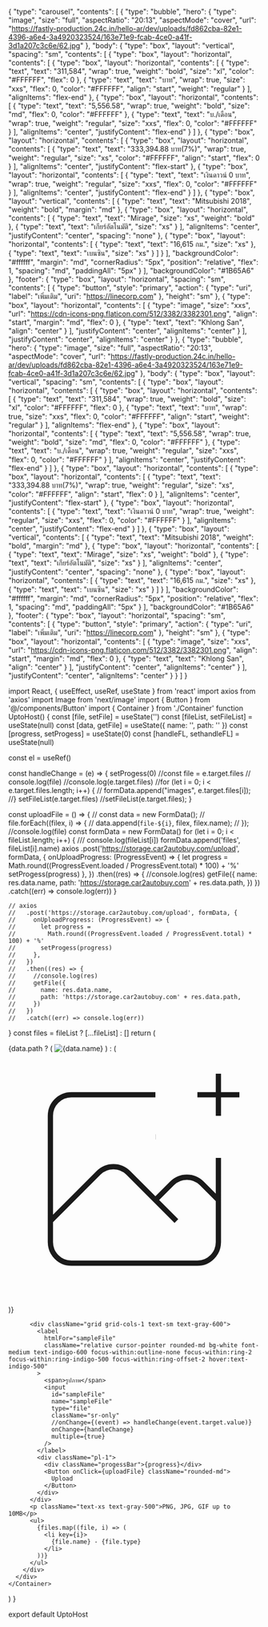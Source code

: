 {
  "type": "carousel",
  "contents": [
    {
      "type": "bubble",
      "hero": {
        "type": "image",
        "size": "full",
        "aspectRatio": "20:13",
        "aspectMode": "cover",
        "url": "https://fastly-production.24c.in/hello-ar/dev/uploads/fd862cba-82e1-4396-a6e4-3a4920323524/163e71e9-fcab-4ce0-a41f-3d1a207c3c6e/62.jpg"
      },
      "body": {
        "type": "box",
        "layout": "vertical",
        "spacing": "sm",
        "contents": [
          {
            "type": "box",
            "layout": "horizontal",
            "contents": [
              {
                "type": "box",
                "layout": "horizontal",
                "contents": [
                  {
                    "type": "text",
                    "text": "311,584",
                    "wrap": true,
                    "weight": "bold",
                    "size": "xl",
                    "color": "#FFFFFF",
                    "flex": 0
                  },
                  {
                    "type": "text",
                    "text": "บาท",
                    "wrap": true,
                    "size": "xxs",
                    "flex": 0,
                    "color": "#FFFFFF",
                    "align": "start",
                    "weight": "regular"
                  }
                ],
                "alignItems": "flex-end"
              },
              {
                "type": "box",
                "layout": "horizontal",
                "contents": [
                  {
                    "type": "text",
                    "text": "5,556.58",
                    "wrap": true,
                    "weight": "bold",
                    "size": "md",
                    "flex": 0,
                    "color": "#FFFFFF"
                  },
                  {
                    "type": "text",
                    "text": "บ./เดือน",
                    "wrap": true,
                    "weight": "regular",
                    "size": "xxs",
                    "flex": 0,
                    "color": "#FFFFFF"
                  }
                ],
                "alignItems": "center",
                "justifyContent": "flex-end"
              }
            ]
          },
          {
            "type": "box",
            "layout": "horizontal",
            "contents": [
              {
                "type": "box",
                "layout": "horizontal",
                "contents": [
                  {
                    "type": "text",
                    "text": "333,394.88 บาท(7%)",
                    "wrap": true,
                    "weight": "regular",
                    "size": "xs",
                    "color": "#FFFFFF",
                    "align": "start",
                    "flex": 0
                  }
                ],
                "alignItems": "center",
                "justifyContent": "flex-start"
              },
              {
                "type": "box",
                "layout": "horizontal",
                "contents": [
                  {
                    "type": "text",
                    "text": "เงินดาวน์ 0 บาท",
                    "wrap": true,
                    "weight": "regular",
                    "size": "xxs",
                    "flex": 0,
                    "color": "#FFFFFF"
                  }
                ],
                "alignItems": "center",
                "justifyContent": "flex-end"
              }
            ]
          },
          {
            "type": "box",
            "layout": "vertical",
            "contents": [
              {
                "type": "text",
                "text": "Mitsubishi 2018",
                "weight": "bold",
                "margin": "md"
              },
              {
                "type": "box",
                "layout": "horizontal",
                "contents": [
                  {
                    "type": "text",
                    "text": "Mirage",
                    "size": "xs",
                    "weight": "bold"
                  },
                  {
                    "type": "text",
                    "text": "เกียร์อัตโนมัติ",
                    "size": "xs"
                  }
                ],
                "alignItems": "center",
                "justifyContent": "center",
                "spacing": "none"
              },
              {
                "type": "box",
                "layout": "horizontal",
                "contents": [
                  {
                    "type": "text",
                    "text": "16,615 กม.",
                    "size": "xs"
                  },
                  {
                    "type": "text",
                    "text": "เบนซิน",
                    "size": "xs"
                  }
                ]
              }
            ],
            "backgroundColor": "#ffffff",
            "margin": "md",
            "cornerRadius": "5px",
            "position": "relative",
            "flex": 1,
            "spacing": "md",
            "paddingAll": "5px"
          }
        ],
        "backgroundColor": "#1B65A6"
      },
      "footer": {
        "type": "box",
        "layout": "horizontal",
        "spacing": "sm",
        "contents": [
          {
            "type": "button",
            "style": "primary",
            "action": {
              "type": "uri",
              "label": "เพิ่มเติม",
              "uri": "https://linecorp.com"
            },
            "height": "sm"
          },
          {
            "type": "box",
            "layout": "horizontal",
            "contents": [
              {
                "type": "image",
                "size": "xxs",
                "url": "https://cdn-icons-png.flaticon.com/512/3382/3382301.png",
                "align": "start",
                "margin": "md",
                "flex": 0
              },
              {
                "type": "text",
                "text": "Khlong San",
                "align": "center"
              }
            ],
            "justifyContent": "center",
            "alignItems": "center"
          }
        ],
        "justifyContent": "center",
        "alignItems": "center"
      }
    },
    {
      "type": "bubble",
      "hero": {
        "type": "image",
        "size": "full",
        "aspectRatio": "20:13",
        "aspectMode": "cover",
        "url": "https://fastly-production.24c.in/hello-ar/dev/uploads/fd862cba-82e1-4396-a6e4-3a4920323524/163e71e9-fcab-4ce0-a41f-3d1a207c3c6e/62.jpg"
      },
      "body": {
        "type": "box",
        "layout": "vertical",
        "spacing": "sm",
        "contents": [
          {
            "type": "box",
            "layout": "horizontal",
            "contents": [
              {
                "type": "box",
                "layout": "horizontal",
                "contents": [
                  {
                    "type": "text",
                    "text": "311,584",
                    "wrap": true,
                    "weight": "bold",
                    "size": "xl",
                    "color": "#FFFFFF",
                    "flex": 0
                  },
                  {
                    "type": "text",
                    "text": "บาท",
                    "wrap": true,
                    "size": "xxs",
                    "flex": 0,
                    "color": "#FFFFFF",
                    "align": "start",
                    "weight": "regular"
                  }
                ],
                "alignItems": "flex-end"
              },
              {
                "type": "box",
                "layout": "horizontal",
                "contents": [
                  {
                    "type": "text",
                    "text": "5,556.58",
                    "wrap": true,
                    "weight": "bold",
                    "size": "md",
                    "flex": 0,
                    "color": "#FFFFFF"
                  },
                  {
                    "type": "text",
                    "text": "บ./เดือน",
                    "wrap": true,
                    "weight": "regular",
                    "size": "xxs",
                    "flex": 0,
                    "color": "#FFFFFF"
                  }
                ],
                "alignItems": "center",
                "justifyContent": "flex-end"
              }
            ]
          },
          {
            "type": "box",
            "layout": "horizontal",
            "contents": [
              {
                "type": "box",
                "layout": "horizontal",
                "contents": [
                  {
                    "type": "text",
                    "text": "333,394.88 บาท(7%)",
                    "wrap": true,
                    "weight": "regular",
                    "size": "xs",
                    "color": "#FFFFFF",
                    "align": "start",
                    "flex": 0
                  }
                ],
                "alignItems": "center",
                "justifyContent": "flex-start"
              },
              {
                "type": "box",
                "layout": "horizontal",
                "contents": [
                  {
                    "type": "text",
                    "text": "เงินดาวน์ 0 บาท",
                    "wrap": true,
                    "weight": "regular",
                    "size": "xxs",
                    "flex": 0,
                    "color": "#FFFFFF"
                  }
                ],
                "alignItems": "center",
                "justifyContent": "flex-end"
              }
            ]
          },
          {
            "type": "box",
            "layout": "vertical",
            "contents": [
              {
                "type": "text",
                "text": "Mitsubishi 2018",
                "weight": "bold",
                "margin": "md"
              },
              {
                "type": "box",
                "layout": "horizontal",
                "contents": [
                  {
                    "type": "text",
                    "text": "Mirage",
                    "size": "xs",
                    "weight": "bold"
                  },
                  {
                    "type": "text",
                    "text": "เกียร์อัตโนมัติ",
                    "size": "xs"
                  }
                ],
                "alignItems": "center",
                "justifyContent": "center",
                "spacing": "none"
              },
              {
                "type": "box",
                "layout": "horizontal",
                "contents": [
                  {
                    "type": "text",
                    "text": "16,615 กม.",
                    "size": "xs"
                  },
                  {
                    "type": "text",
                    "text": "เบนซิน",
                    "size": "xs"
                  }
                ]
              }
            ],
            "backgroundColor": "#ffffff",
            "margin": "md",
            "cornerRadius": "5px",
            "position": "relative",
            "flex": 1,
            "spacing": "md",
            "paddingAll": "5px"
          }
        ],
        "backgroundColor": "#1B65A6"
      },
      "footer": {
        "type": "box",
        "layout": "horizontal",
        "spacing": "sm",
        "contents": [
          {
            "type": "button",
            "style": "primary",
            "action": {
              "type": "uri",
              "label": "เพิ่มเติม",
              "uri": "https://linecorp.com"
            },
            "height": "sm"
          },
          {
            "type": "box",
            "layout": "horizontal",
            "contents": [
              {
                "type": "image",
                "size": "xxs",
                "url": "https://cdn-icons-png.flaticon.com/512/3382/3382301.png",
                "align": "start",
                "margin": "md",
                "flex": 0
              },
              {
                "type": "text",
                "text": "Khlong San",
                "align": "center"
              }
            ],
            "justifyContent": "center",
            "alignItems": "center"
          }
        ],
        "justifyContent": "center",
        "alignItems": "center"
      }
    }
  ]
}



import React, { useEffect, useRef, useState } from 'react'
import axios from 'axios'
import Image from 'next/image'
import { Button } from '@/components/Button'
import { Container } from './Container'
function UptoHost() {
  const [file, setFile] = useState('')
  const [fileList, setFileList] = useState(null)
  const [data, getFile] = useState({ name: '', path: '' })
  const [progress, setProgess] = useState(0)
  const [handleFL, sethandleFL] = useState(null)

  const el = useRef()

  const handleChange = (e) => {
    setProgess(0)
    //const file = e.target.files
    // console.log(file)
    //console.log(e.target.files)
    //for (let i = 0; i < e.target.files.length; i++) {
    //  formData.append("images", e.target.files[i]);
    //}
    setFileList(e.target.files)
    //setFileList(e.target.files);
  }

  const uploadFile = () => {
    // const data = new FormData();
    // file.forEach((filex, i) => {
    //   data.append(`file-${i}`, filex, filex.name);
    // });
    //console.log(file)
    const formData = new FormData()
    for (let i = 0; i < fileList.length; i++) {
      /// console.log(fileList[i])
      formData.append('files', fileList[i].name)
      axios
        .post('https://storage.car2autobuy.com/upload', formData, {
          onUploadProgress: (ProgressEvent) => {
            let progress =
              Math.round((ProgressEvent.loaded / ProgressEvent.total) * 100) +
              '%'
            setProgess(progress)
          },
        })
        .then((res) => {
          //console.log(res)
          getFile({
            name: res.data.name,
            path: 'https://storage.car2autobuy.com' + res.data.path,
          })
        })
        .catch((err) => console.log(err))
    }

    // axios
    //   .post('https://storage.car2autobuy.com/upload', formData, {
    //     onUploadProgress: (ProgressEvent) => {
    //       let progress =
    //         Math.round((ProgressEvent.loaded / ProgressEvent.total) * 100) + '%'
    //       setProgess(progress)
    //     },
    //   })
    //   .then((res) => {
    //     //console.log(res)
    //     getFile({
    //       name: res.data.name,
    //       path: 'https://storage.car2autobuy.com' + res.data.path,
    //     })
    //   })
    //   .catch((err) => console.log(err))
  }
  const files = fileList ? [...fileList] : []
  return (
    <Container>
      <div className="flex max-w-lg justify-center rounded-md border-2 border-dashed border-gray-300 px-6 pb-6 pt-5">
        <div className="space-y-1 text-center">
          {data.path ? (
            <Image
              src={data.path}
              alt={data.name}
              width={100}
              height={100}
              layout="responsive"
            />
          ) : (
            <svg
              className="mx-auto h-12 w-12 text-gray-400"
              stroke="currentColor"
              fill="none"
              viewBox="0 0 48 48"
              aria-hidden="true"
            >
              <path
                d="M28 8H12a4 4 0 00-4 4v20m32-12v8m0 0v8a4 4 0 01-4 4H12a4 4 0 01-4-4v-4m32-4l-3.172-3.172a4 4 0 00-5.656 0L28 28M8 32l9.172-9.172a4 4 0 015.656 0L28 28m0 0l4 4m4-24h8m-4-4v8m-12 4h.02"
                strokeWidth={2}
                strokeLinecap="round"
                strokeLinejoin="round"
              />
            </svg>
          )}

          <div className="grid grid-cols-1 text-sm text-gray-600">
            <label
              htmlFor="sampleFile"
              className="relative cursor-pointer rounded-md bg-white font-medium text-indigo-600 focus-within:outline-none focus-within:ring-2 focus-within:ring-indigo-500 focus-within:ring-offset-2 hover:text-indigo-500"
            >
              <span>รูปภาพ</span>
              <input
                id="sampleFile"
                name="sampleFile"
                type="file"
                className="sr-only"
                //onChange={(event) => handleChange(event.target.value)}
                onChange={handleChange}
                multiple={true}
              />
            </label>
            <div className="pl-1">
              <div className="progessBar">{progress}</div>
              <Button onClick={uploadFile} className="rounded-md">
                Upload
              </Button>
            </div>
          </div>
          <p className="text-xs text-gray-500">PNG, JPG, GIF up to 10MB</p>
          <ul>
            {files.map((file, i) => (
              <li key={i}>
                {file.name} - {file.type}
              </li>
            ))}
          </ul>
        </div>
      </div>
    </Container>
  )
}

export default UptoHost
